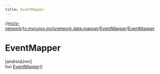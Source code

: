 ```yaml
---
title: EventMapper
---
```

//[mcls-network](../../../index.html)/[tv.mycujoo.mclsnetwork.data.mapper](../index.html)/[EventMapper](index.html)/[EventMapper](-event-mapper.html)



# EventMapper



[androidJvm]\
fun [EventMapper](-event-mapper.html)()




